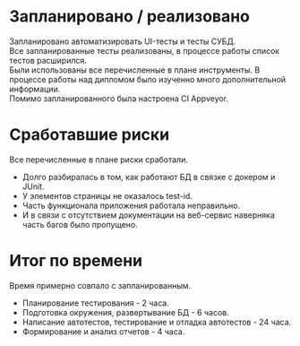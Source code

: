 # Запланировано / реализовано
Запланировано автоматизировать UI-тесты и тесты СУБД.
<br>Все запланированные тесты реализованы, в процессе работы список тестов расширился.
<br>Были использованы все перечисленные в плане инструменты. В процессе работы над дипломом было изученно много дополнительной информации.
<br>Помимо запланированного была настроена CI Appveyor. 

# Cработавшие риски
Все перечисленные в плане риски сработали.
* Долго разбиралась в том, как работают БД в связке с докером и JUnit.
* У элементов страницы не оказалось test-id.
* Часть функционала приложения работала неправильно.
* И в связи с отсутствием документации на веб-сервис наверняка часть багов было пропущено.

# Итог по времени
Время примерно совпало с запланированным. 
* Планирование тестирования - 2 часа.
* Подготовка окружения, развертывание БД - 6 часов.
* Написание автотестов, тестирование и отладка автотестов - 24 часа.
* Формирование и анализ отчетов - 4 часа.
